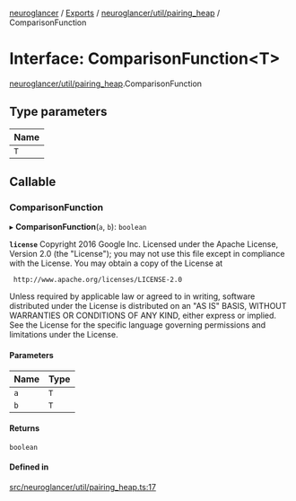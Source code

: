 [neuroglancer](../README.md) / [Exports](../modules.md) / [neuroglancer/util/pairing\_heap](../modules/neuroglancer_util_pairing_heap.md) / ComparisonFunction

# Interface: ComparisonFunction<T\>

[neuroglancer/util/pairing_heap](../modules/neuroglancer_util_pairing_heap.md).ComparisonFunction

## Type parameters

| Name |
| :------ |
| `T` |

## Callable

### ComparisonFunction

▸ **ComparisonFunction**(`a`, `b`): `boolean`

**`license`**
Copyright 2016 Google Inc.
Licensed under the Apache License, Version 2.0 (the "License");
you may not use this file except in compliance with the License.
You may obtain a copy of the License at

     http://www.apache.org/licenses/LICENSE-2.0

Unless required by applicable law or agreed to in writing, software
distributed under the License is distributed on an "AS IS" BASIS,
WITHOUT WARRANTIES OR CONDITIONS OF ANY KIND, either express or implied.
See the License for the specific language governing permissions and
limitations under the License.

#### Parameters

| Name | Type |
| :------ | :------ |
| `a` | `T` |
| `b` | `T` |

#### Returns

`boolean`

#### Defined in

[src/neuroglancer/util/pairing_heap.ts:17](https://github.com/ActiveBrainAtlas2/neuroglancer/blob/034b457d/src/neuroglancer/util/pairing_heap.ts#L17)
